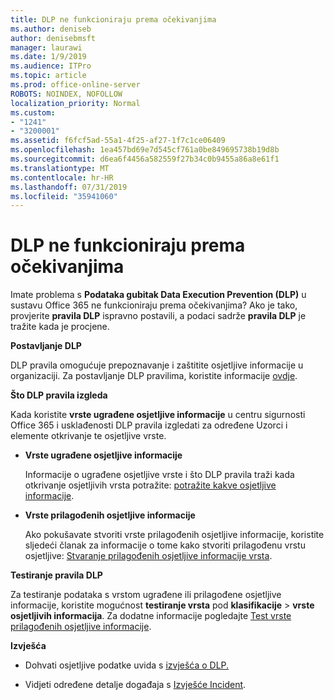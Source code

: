 ```yaml
---
title: DLP ne funkcioniraju prema očekivanjima
ms.author: deniseb
author: denisebmsft
manager: laurawi
ms.date: 1/9/2019
ms.audience: ITPro
ms.topic: article
ms.prod: office-online-server
ROBOTS: NOINDEX, NOFOLLOW
localization_priority: Normal
ms.custom:
- "1241"
- "3200001"
ms.assetid: f6fcf5ad-55a1-4f25-af27-1f7c1ce06409
ms.openlocfilehash: 1ea457bd69e7d545cf761a0be849695738b19d8b
ms.sourcegitcommit: d6ea6f4456a582559f27b34c0b9455a86a8e61f1
ms.translationtype: MT
ms.contentlocale: hr-HR
ms.lasthandoff: 07/31/2019
ms.locfileid: "35941060"
---
```

# <a name="dlp-not-working-as-expected"></a>DLP ne funkcioniraju prema očekivanjima

Imate problema s **Podataka gubitak Data Execution Prevention (DLP)** u sustavu Office 365 ne funkcioniraju prema očekivanjima? Ako je tako, provjerite **pravila DLP** ispravno postavili, a podaci sadrže **pravila DLP** je tražite kada je procjene.
  
 **Postavljanje DLP**
  
DLP pravila omogućuje prepoznavanje i zaštitite osjetljive informacije u organizaciji. Za postavljanje DLP pravilima, koristite informacije [ovdje](https://docs.microsoft.com/office365/securitycompliance/prevent-data-loss#set-up-dlp).
  
 **Što DLP pravila izgleda**
  
Kada koristite **vrste ugrađene osjetljive informacije** u centru sigurnosti Office 365 i usklađenosti DLP pravila izgledati za određene Uzorci i elemente otkrivanje te osjetljive vrste.
  
- **Vrste ugrađene osjetljive informacije**

    Informacije o ugrađene osjetljive vrste i što DLP pravila traži kada otkrivanje osjetljivih vrsta potražite: [potražite kakve osjetljive informacije](https://docs.microsoft.com/office365/securitycompliance/what-the-sensitive-information-types-look-for).

- **Vrste prilagođenih osjetljive informacije**

    Ako pokušavate stvoriti vrste prilagođenih osjetljive informacije, koristite sljedeći članak za informacije o tome kako stvoriti prilagođenu vrstu osjetljive: [Stvaranje prilagođenih osjetljive informacije vrsta](https://docs.microsoft.com/office365/securitycompliance/create-a-custom-sensitive-information-type).

**Testiranje pravila DLP**

Za testiranje podataka s vrstom ugrađene ili prilagođene osjetljive informacije, koristite mogućnost **testiranje vrsta** pod **klasifikacije** > **vrste osjetljivih informacija**. Za dodatne informacije pogledajte [Test vrste prilagođenih osjetljive informacije](https://docs.microsoft.com/en-us/office365/securitycompliance/create-a-custom-sensitive-information-type#test-custom-sensitive-information-types-in-the-security--compliance-center).

 **Izvješća**
  
- Dohvati osjetljive podatke uvida s [izvješća o DLP.](https://docs.microsoft.com/office365/securitycompliance/data-loss-prevention-policies#dlp-reports)

- Vidjeti određene detalje događaja s [Izvješće Incident](https://docs.microsoft.com/office365/securitycompliance/data-loss-prevention-policies#incident-reports).
